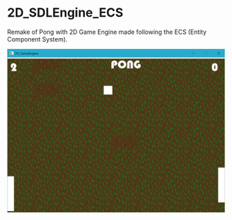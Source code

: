# 2D_SDLEngine_ECS
Remake of Pong with 2D Game Engine made following the ECS (Entity Component System).



![](ScreenShoot.png)

